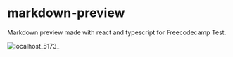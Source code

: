 # markdown-preview
Markdown preview made with react and typescript for Freecodecamp Test.

![localhost_5173_](https://user-images.githubusercontent.com/65576111/215297717-a076a54f-6464-47f0-adf4-583fba3d6ec7.png)
